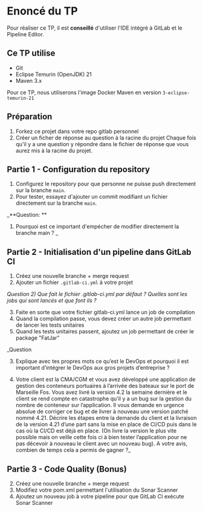 # Enoncé du TP

Pour réaliser ce TP, il est **conseillé** d'utiliser l'IDE intégré à GitLab et le Pipeline Editor.

## Ce TP utilise

- Git
- Eclipse Temurin (OpenJDK) 21
- Maven 3.x

Pour ce TP, nous utiliserons l'image Docker Maven en version `3-eclipse-temurin-21`

## Préparation

1. Forkez ce projet dans votre repo gitlab personnel
2. Créer un ficher de réponse au question à la racine du projet
Chaque fois qu'il y a une question y répondre dans le fichier de réponse que vous aurez mis à la racine du projet.

## Partie 1 - Configuration du repository

1. Configurez le repository pour que personne ne puisse push directement sur la branche `main`.
2. Pour tester, essayez d'ajouter un commit modifiant un fichier directement sur la branche `main`.

_**Question: **
1) Pourquoi est ce important d'empécher de modifier directement la branche main ? _


## Partie 2 - Initialisation d'un pipeline dans GitLab CI

1. Créez une nouvelle branche + merge request
2. Ajouter un fichier `.gitlab-ci.yml` à votre projet

_Question
2) Que fait le fichier .gitlab-ci.yml par défaut ?  Quelles sont les jobs qui sont lancés et que font ils ?_


3. Faite en sorte que votre fichier gitlab-ci.yml lance un job de compilation
4. Quand la compilation passe, vous devez créer un autre job permettant de lancer les tests unitaires
5. Quand les tests unitaires passent, ajoutez un job permettant de créer le package "FatJar"

_Question

3) Explique avec tes propres mots ce qu’est le DevOps et pourquoi il est important d’intégrer le DevOps aux gros projets d’entreprise ?

4) Votre client est la CMA/CGM et vous avez développé une application de gestion des conteneurs portuaires à l’arrivée des bateaux sur le port de Marseille Fos.
Vous avez livré la version 4.2 la semaine dernière et le client se rend compte en catastrophe qu’il y a un bug sur la gestion du nombre de conteneur sur l’application. Il vous demande en urgence absolue de corriger ce bug et de livrer à nouveau une version patché nommé 4.21.
Décrire les étapes entre la demande du client et la livraison de la version 4.21 d’une part sans la mise en place de CI/CD puis dans le cas où la CI/CD est déjà en place. (On livre la version le plus vite possible mais on veille cette fois ci à bien tester l’application pour ne pas décevoir à nouveau le client avec un nouveau bug). A votre avis, combien de temps cela a permis de gagner ?_

## Partie 3 - Code Quality (Bonus)

2. Créez une nouvelle branche + merge request
3. Modifiez votre pom.xml permettant l'utilisation du Sonar Scanner
4. Ajoutez un nouveau job à votre pipeline pour que GitLab CI exécute Sonar Scanner
 
